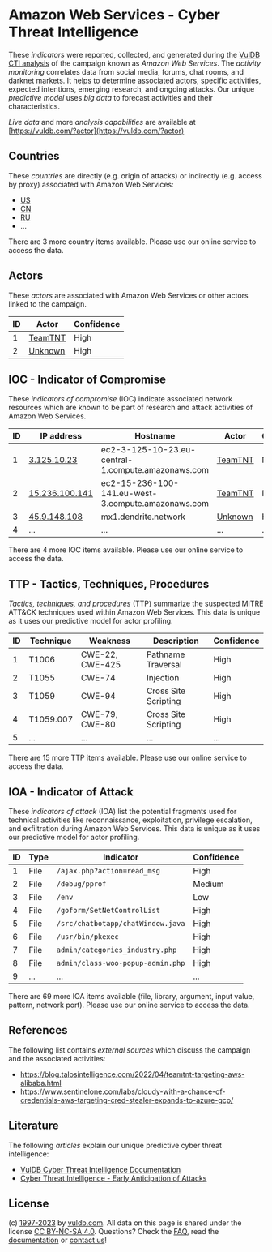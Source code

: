 # Amazon Web Services - Cyber Threat Intelligence

These _indicators_ were reported, collected, and generated during the [VulDB CTI analysis](https://vuldb.com/?kb.cti) of the campaign known as _Amazon Web Services_. The _activity monitoring_ correlates data from social media, forums, chat rooms, and darknet markets. It helps to determine associated actors, specific activities, expected intentions, emerging research, and ongoing attacks. Our unique _predictive model_ uses _big data_ to forecast activities and their characteristics.

_Live data_ and more _analysis capabilities_ are available at [https://vuldb.com/?actor](https://vuldb.com/?actor)

## Countries

These _countries_ are directly (e.g. origin of attacks) or indirectly (e.g. access by proxy) associated with Amazon Web Services:

* [US](https://vuldb.com/?country.us)
* [CN](https://vuldb.com/?country.cn)
* [RU](https://vuldb.com/?country.ru)
* ...

There are 3 more country items available. Please use our online service to access the data.

## Actors

These _actors_ are associated with Amazon Web Services or other actors linked to the campaign.

ID | Actor | Confidence
-- | ----- | ----------
1 | [TeamTNT](https://vuldb.com/?actor.teamtnt) | High
2 | [Unknown](https://vuldb.com/?actor.unknown) | High

## IOC - Indicator of Compromise

These _indicators of compromise_ (IOC) indicate associated network resources which are known to be part of research and attack activities of Amazon Web Services.

ID | IP address | Hostname | Actor | Confidence
-- | ---------- | -------- | ----- | ----------
1 | [3.125.10.23](https://vuldb.com/?ip.3.125.10.23) | ec2-3-125-10-23.eu-central-1.compute.amazonaws.com | [TeamTNT](https://vuldb.com/?actor.teamtnt) | Medium
2 | [15.236.100.141](https://vuldb.com/?ip.15.236.100.141) | ec2-15-236-100-141.eu-west-3.compute.amazonaws.com | [TeamTNT](https://vuldb.com/?actor.teamtnt) | Medium
3 | [45.9.148.108](https://vuldb.com/?ip.45.9.148.108) | mx1.dendrite.network | [Unknown](https://vuldb.com/?actor.unknown) | High
4 | ... | ... | ... | ...

There are 4 more IOC items available. Please use our online service to access the data.

## TTP - Tactics, Techniques, Procedures

_Tactics, techniques, and procedures_ (TTP) summarize the suspected MITRE ATT&CK techniques used within Amazon Web Services. This data is unique as it uses our predictive model for actor profiling.

ID | Technique | Weakness | Description | Confidence
-- | --------- | -------- | ----------- | ----------
1 | T1006 | CWE-22, CWE-425 | Pathname Traversal | High
2 | T1055 | CWE-74 | Injection | High
3 | T1059 | CWE-94 | Cross Site Scripting | High
4 | T1059.007 | CWE-79, CWE-80 | Cross Site Scripting | High
5 | ... | ... | ... | ...

There are 15 more TTP items available. Please use our online service to access the data.

## IOA - Indicator of Attack

These _indicators of attack_ (IOA) list the potential fragments used for technical activities like reconnaissance, exploitation, privilege escalation, and exfiltration during Amazon Web Services. This data is unique as it uses our predictive model for actor profiling.

ID | Type | Indicator | Confidence
-- | ---- | --------- | ----------
1 | File | `/ajax.php?action=read_msg` | High
2 | File | `/debug/pprof` | Medium
3 | File | `/env` | Low
4 | File | `/goform/SetNetControlList` | High
5 | File | `/src/chatbotapp/chatWindow.java` | High
6 | File | `/usr/bin/pkexec` | High
7 | File | `admin/categories_industry.php` | High
8 | File | `admin/class-woo-popup-admin.php` | High
9 | ... | ... | ...

There are 69 more IOA items available (file, library, argument, input value, pattern, network port). Please use our online service to access the data.

## References

The following list contains _external sources_ which discuss the campaign and the associated activities:

* https://blog.talosintelligence.com/2022/04/teamtnt-targeting-aws-alibaba.html
* https://www.sentinelone.com/labs/cloudy-with-a-chance-of-credentials-aws-targeting-cred-stealer-expands-to-azure-gcp/

## Literature

The following _articles_ explain our unique predictive cyber threat intelligence:

* [VulDB Cyber Threat Intelligence Documentation](https://vuldb.com/?kb.cti)
* [Cyber Threat Intelligence - Early Anticipation of Attacks](https://www.scip.ch/en/?labs.20201022)

## License

(c) [1997-2023](https://vuldb.com/?kb.changelog) by [vuldb.com](https://vuldb.com/?kb.about). All data on this page is shared under the license [CC BY-NC-SA 4.0](https://creativecommons.org/licenses/by-nc-sa/4.0/). Questions? Check the [FAQ](https://vuldb.com/?kb.faq), read the [documentation](https://vuldb.com/?kb) or [contact us](https://vuldb.com/?contact)!
